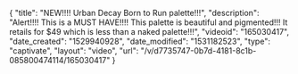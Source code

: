 {
    "title": "NEW!!!! Urban Decay Born to Run palette!!!",
    "description": "Alert!!!! This is a MUST HAVE!!!! This palette is beautiful and pigmented!!! It retails for $49 which is less than a naked palette!!!",
    "videoid": "165030417",
    "date_created": "1529940928",
    "date_modified": "1531182523",
    "type": "captivate",
    "layout": "video",
    "url": "\/v\/d7735747-0b7d-4181-8c1b-085800474114\/165030417"
}